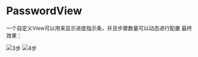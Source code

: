 # PasswordView
一个自定义View可以用来显示进度指示条，并且步骤数量可以动态进行配置
最终效果：


![3步](https://cloud.githubusercontent.com/assets/13513477/26548681/f6c80610-44a7-11e7-8637-a253164afa76.png)
![4步](https://cloud.githubusercontent.com/assets/13513477/26548945/14706878-44a9-11e7-9b37-9f3be9fc3773.png)
